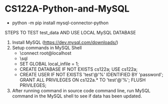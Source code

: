 # CS122A-Python-and-MySQL

- python -m pip install mysql-connector-python

STEPS TO TEST test_data AND USE LOCAL MySQL DATABASE
1. Install MySQL (https://dev.mysql.com/downloads/)
2. Setup commands in MySQL Shell
    - \connect root@localhost
    - \sql
    - SET GLOBAL local_infile = 1;
    - CREATE DATABASE IF NOT EXISTS cs122a;
      USE cs122a;
    - CREATE USER IF NOT EXISTS 'test'@'%' IDENTIFIED BY 'password';
      GRANT ALL PRIVILEGES ON cs122a.* TO 'test'@'%';
      FLUSH PRIVILEGES;
3. After running command in source code command line, run MySQL command in the MySQL shell to see if data has been updated.